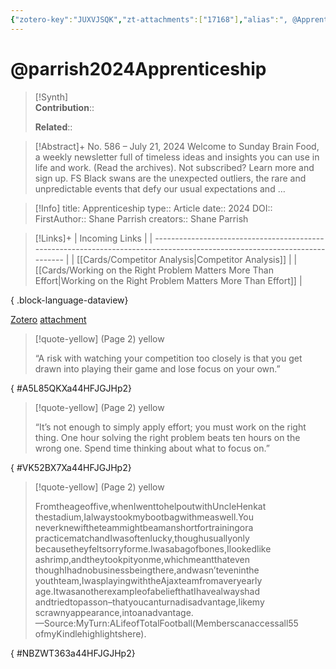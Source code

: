 ```yaml
---
{"zotero-key":"JUXVJSQK","zt-attachments":["17168"],"alias":", @Apprenticeship","keywords":[],"FirstAuthor":"[[ Shane Parrish]]","tags":["source/article"],"dg-publish":true,"permalink":"/sources/articles/parrish2024-apprenticeship/","dgPassFrontmatter":true}
---
```


# @parrish2024Apprenticeship

>[!Synth]  
>**Contribution**::  
>  
>**Related**:: 
>  

> [!Abstract]+
> No. 586 – July 21, 2024 Welcome to Sunday Brain Food, a weekly newsletter full of timeless ideas and insights you can use in life and work. (Read the archives). Not subscribed? Learn more and sign up. FS Black swans are the unexpected outliers, the rare and unpredictable events that defy our usual expectations and …

> [!Info]
> title: Apprenticeship
> type:: Article 
> date:: 2024
> DOI:: 
> FirstAuthor:: Shane Parrish
> creators:: Shane Parrish

> [!Links]+
>  | Incoming Links                                                                                                            |
> | ------------------------------------------------------------------------------------------------------------------------- |
> | [[Cards/Competitor Analysis\|Competitor Analysis]]                                                                     |
> | [[Cards/Working on the Right Problem Matters More Than Effort\|Working on the Right Problem Matters More Than Effort]] |
> 
{ .block-language-dataview}


[Zotero](zotero://select/library/items/JUXVJSQK) [attachment](<file:///Users/nathanmaxwell/Zotero/storage/44HFJGJH/Parrish%20-%202024%20-%20Apprenticeship.pdf>)

> [!quote-yellow] (Page 2) yellow
> 
> “A risk with watching your competition too closely is that you get  drawn into playing their game and lose focus on your own.”
>
{ #A5L85QKXa44HFJGJHp2}


> [!quote-yellow] (Page 2) yellow
> 
> “It’s not enough to simply apply effort; you must work on the right  thing.  One hour solving the right problem beats ten hours on the wrong one.  Spend time thinking about what to focus on.”
>
{ #VK52BX7Xa44HFJGJHp2}


> [!quote-yellow] (Page 2) yellow
> 
> Fromtheageoffive,whenIwenttohelpoutwithUncleHenkat  thestadium,Ialwaystookmybootbagwithmeaswell.You  neverknewiftheteammightbeamanshortfortrainingora  practicematchandIwasoftenlucky,thoughusuallyonly  becausetheyfeltsorryforme.Iwasabagofbones,Ilookedlike ashrimp,andtheytookpityonme,whichmeantthateven  thoughIhadnobusinessbeingthere,andwasn’teveninthe  youthteam,IwasplayingwiththeAjaxteamfromaveryearly  age.ItwasanotherexampleofabeliefthatIhavealwayshad  andtriedtopasson–thatyoucanturnadisadvantage,likemy  scrawnyappearance,intoanadvantage.  Source:MyTurn:ALifeofTotalFootball(Memberscanaccessall55  ofmyKindlehighlightshere).
>
{ #NBZWT363a44HFJGJHp2}

